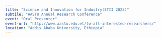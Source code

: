 ```yaml
---
title: "Science and Innovation for Industry(STII 2023)"
subtile: "AASTU Annual Research Conference"
event: "Oral Presenter"
event-url: "http://www.aastu.edu.et/to-all-interested-researchers/" 
location: "Addis Ababa University, Ethiopia"
---
```


